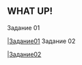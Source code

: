 ## WHAT UP!

Задание 01

|[Задание01](/images/lab01/exe01.png)
Задание 02

|[Задание02](/images/lab01/exe02.png)